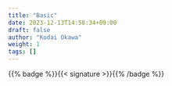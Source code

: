 ```yaml
---
title: "Basic"
date: 2023-12-13T14:58:34+09:00
draft: false
author: "Kodai Okawa"
weight: 1
tags: []
---
```


{{% badge %}}{{< signature >}}{{% /badge %}}
